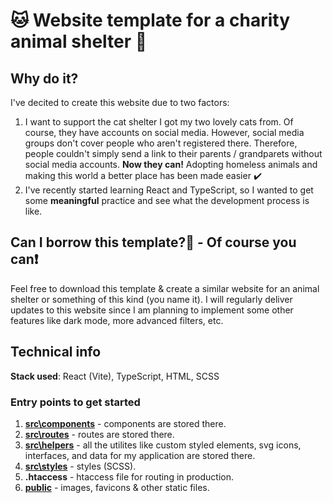 # &#128049; Website template for a charity animal shelter 🐶

## Why do it?
I've decited to create this website due to two factors:
1. I want to support the cat shelter I got my two lovely cats from. Of course, they have accounts on social media. However, social media groups don't cover people who aren't registered there. Therefore, people couldn't simply send a link to their parents / grandparets without social media accounts. **Now they can!** Adopting homeless animals and making this world a better place has been made easier ✔️
2. I've recently started learning React and TypeScript, so I wanted to get some **meaningful** practice and see what the development process is like.

## Can I borrow this template?🧐 - Of course you can❗
Feel free to download this template & create a similar website for an animal shelter or something of this kind (you name it). I will regularly deliver updates to this website since I am planning to implement some other features like dark mode, more advanced filters, etc.

## Technical info
**Stack used**: React (Vite), TypeScript, HTML, SCSS
### Entry points to get started
1. **[src\components](https://github.com/wassupOG/prostokoshkiTS/tree/main/src/components)** - components are stored there.
2. **[src\routes](https://github.com/wassupOG/prostokoshkiTS/tree/main/src/routes)** - routes are stored there.
3. **[src\helpers](https://github.com/wassupOG/prostokoshkiTS/tree/main/src/helpers)** - all the utilites like custom styled elements, svg icons, interfaces, and data for my application are stored there.
4. **[src\styles](https://github.com/wassupOG/prostokoshkiTS/tree/main/src/styles)** - styles (SCSS).
5. **.htaccess** - htaccess file for routing in production.
6. **[public](https://github.com/wassupOG/prostokoshkiTS/tree/main/public)** - images, favicons & other static files.

